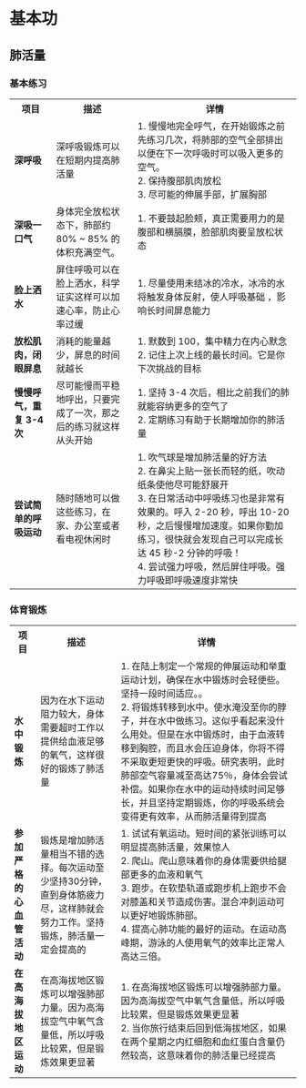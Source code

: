 # 基本功

## 肺活量

### 基本练习

<table>
    <tr>
        <th style={{width: "100px"}}>项目</th>
        <th>描述</th>
        <th>详情</th>
    </tr>
    <tr>
        <td><strong>深呼吸</strong></td>
        <td>深呼吸锻炼可以在短期内提高肺活量</td>
        <td>
            <div>1. 慢慢地完全呼气，在开始锻炼之前先练习几次，将肺部的空气全部排出以便在下一次呼吸时可以吸入更多的空气。</div> 
            <div>2. 保持腹部肌肉放松 </div>
            <div>3. 尽可能的伸展手部，扩展胸部</div>
        </td>
    </tr>
    <tr>
        <td><strong>深吸一口气</strong></td>
        <td>身体完全放松状态下，肺部约 80% ~ 85% 的体积充满空气。</td>
        <td>
            <div>1. 不要鼓起脸颊，真正需要用力的是腹部和横膈膜，脸部肌肉要呈放松状态</div>
        </td>
    </tr>
    <tr>
        <td><strong>脸上洒水</strong></td>
        <td>屏住呼吸可以在脸上洒水，科学证实这样可以加速心率，防止心率过缓</td>
        <td>
            <div>1. 尽量使用未结冰的冷水，冰冷的水将触发身体反射，使人呼吸基础 ，影响长时间屏息能力</div>
        </td>
    </tr>
    <tr>
        <td><strong>放松肌肉，闭眼屏息</strong></td>
        <td>消耗的能量越少，屏息的时间就越长</td>
        <td>
            <div>1. 默数到 100，集中精力在内心默念</div>
            <div>2. 记住上次上线的最长时间。它是你下次挑战的目标</div>
        </td>
    </tr>
     <tr>
        <td><strong>慢慢呼气，重复 3-4 次</strong></td>
        <td>尽可能慢而平稳地呼出，只要完成了一次，那之后的练习就这样从头开始</td>
        <td>
            <div>1. 坚持 3-4 次后，相比之前我们的肺就能容纳更多的空气了</div>
            <div>2. 定期练习有助于长期增加你的肺活量</div>
        </td>
    </tr>
     <tr>
        <td><strong>尝试简单的呼吸运动</strong></td>
        <td>随时随地可以做这些练习，在家、办公室或者看电视休闲时</td>
        <td>
            <div>1. 吹气球是增加肺活量的好方法</div>
            <div>2. 在鼻尖上贴一张长而轻的纸，吹动纸条使他尽可能舒展开</div>
            <div>3. 在日常活动中呼吸练习也是非常有效果的。呼入 2-20 秒，呼出 10-20 秒，之后慢慢增加速度。如果你勤加练习，很快就会发现自己可以完成长达 45 秒-2 分钟的呼吸！</div>
            <div>4. 尝试强力呼吸，然后屏住呼吸。强力呼吸即呼吸速度非常快</div>
        </td>
    </tr>
</table>

### 体育锻炼

<table>
    <tr>
        <th style={{width: "100px"}}>项目</th>
        <th>描述</th>
        <th>详情</th>
    </tr>
    <tr>
        <td><strong>水中锻炼</strong></td>
        <td>因为在水下运动阻力较大，身体需要超时工作以提供给血液足够的氧气，这样很好的锻炼了肺活量</td>
        <td>
            <div>1. 在陆上制定一个常规的伸展运动和举重运动计划，确保在水中锻炼时会轻便些。坚持一段时间适应。。</div> 
            <div>2. 将锻炼转移到水中。使水淹没至你的脖子，并在水中做练习。这似乎看起来没什么用处。但是在水中锻炼时，由于血液转移到胸腔，而且水会压迫身体，你将不得不采取更短更快的呼吸。研究表明，此时肺部空气容量减至高达75％，身体会尝试补偿。如果你在水中的运动持续时间足够长，并且坚持定期锻炼，你的呼吸系统会变得更有效率，从而肺活量得到提高 </div>
        </td>
    </tr>
    <tr>
        <td><strong>参加严格的心血管活动</strong></td>
        <td>锻炼是增加肺活量相当不错的选择。每次运动至少坚持30分钟，直到身体筋疲力尽，这样肺就会努力工作。坚持锻炼，肺活量一定会提高的</td>
        <td>
            <div>1. 试试有氧运动。短时间的紧张训练可以明显提高肺活量，效果惊人</div>
            <div>2. 爬山。爬山意味着你的身体需要供给腿部更多的血液和氧气</div>
            <div>3. 跑步。在软垫轨道或跑步机上跑步不会对膝盖和关节造成伤害。混合冲刺运动可以更好地锻炼肺部。</div>
            <div>4. 提高心肺功能的最好的运动。在运动高峰期，游泳的人使用氧气的效率比正常人高达三倍。</div>
        </td>
    </tr>
    <tr>
        <td><strong>在高海拔地区运动</strong></td>
        <td>在高海拔地区锻炼可以增强肺部力量。因为高海拔空气中氧气含量低，所以呼吸比较累，但是锻炼效果更显著</td>
        <td>
            <div>1. 在高海拔地区锻炼可以增强肺部力量。因为高海拔空气中氧气含量低，所以呼吸比较累，但是锻炼效果更显著</div>
            <div>2. 当你旅行结束后回到低海拔地区，如果在两个星期之内红细胞和血红蛋白含量仍然较高，这意味着你的肺活量已经提高</div>
        </td>
    </tr>
</table>

